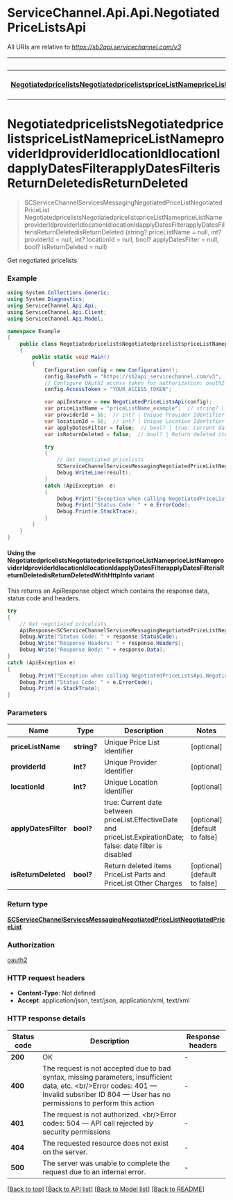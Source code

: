 # ServiceChannel.Api.Api.NegotiatedPriceListsApi

All URIs are relative to *https://sb2api.servicechannel.com/v3*

| Method | HTTP request | Description |
|--------|--------------|-------------|
| [**NegotiatedpricelistsNegotiatedpricelistspriceListNamepriceListNameproviderIdproviderIdlocationIdlocationIdapplyDatesFilterapplyDatesFilterisReturnDeletedisReturnDeleted**](NegotiatedPriceListsApi.md#negotiatedpricelistsnegotiatedpricelistspricelistnamepricelistnameprovideridprovideridlocationidlocationidapplydatesfilterapplydatesfilterisreturndeletedisreturndeleted) | **GET** /negotiatedpricelists/negotiatedpricelists | Get negotiated pricelists |

<a id="negotiatedpricelistsnegotiatedpricelistspricelistnamepricelistnameprovideridprovideridlocationidlocationidapplydatesfilterapplydatesfilterisreturndeletedisreturndeleted"></a>
# **NegotiatedpricelistsNegotiatedpricelistspriceListNamepriceListNameproviderIdproviderIdlocationIdlocationIdapplyDatesFilterapplyDatesFilterisReturnDeletedisReturnDeleted**
> SCServiceChannelServicesMessagingNegotiatedPriceListNegotiatedPriceList NegotiatedpricelistsNegotiatedpricelistspriceListNamepriceListNameproviderIdproviderIdlocationIdlocationIdapplyDatesFilterapplyDatesFilterisReturnDeletedisReturnDeleted (string? priceListName = null, int? providerId = null, int? locationId = null, bool? applyDatesFilter = null, bool? isReturnDeleted = null)

Get negotiated pricelists

### Example
```csharp
using System.Collections.Generic;
using System.Diagnostics;
using ServiceChannel.Api.Api;
using ServiceChannel.Api.Client;
using ServiceChannel.Api.Model;

namespace Example
{
    public class NegotiatedpricelistsNegotiatedpricelistspriceListNamepriceListNameproviderIdproviderIdlocationIdlocationIdapplyDatesFilterapplyDatesFilterisReturnDeletedisReturnDeletedExample
    {
        public static void Main()
        {
            Configuration config = new Configuration();
            config.BasePath = "https://sb2api.servicechannel.com/v3";
            // Configure OAuth2 access token for authorization: oauth2
            config.AccessToken = "YOUR_ACCESS_TOKEN";

            var apiInstance = new NegotiatedPriceListsApi(config);
            var priceListName = "priceListName_example";  // string? | Unique Price List Identifier (optional) 
            var providerId = 56;  // int? | Unique Provider Identifier (optional) 
            var locationId = 56;  // int? | Unique Location Identifier (optional) 
            var applyDatesFilter = false;  // bool? | true: Current date between priceList.EffectiveDate and priceList.ExpirationDate; false: date filter is disabled (optional)  (default to false)
            var isReturnDeleted = false;  // bool? | Return deleted items PriceList Parts and PriceList Other Charges (optional)  (default to false)

            try
            {
                // Get negotiated pricelists
                SCServiceChannelServicesMessagingNegotiatedPriceListNegotiatedPriceList result = apiInstance.NegotiatedpricelistsNegotiatedpricelistspriceListNamepriceListNameproviderIdproviderIdlocationIdlocationIdapplyDatesFilterapplyDatesFilterisReturnDeletedisReturnDeleted(priceListName, providerId, locationId, applyDatesFilter, isReturnDeleted);
                Debug.WriteLine(result);
            }
            catch (ApiException  e)
            {
                Debug.Print("Exception when calling NegotiatedPriceListsApi.NegotiatedpricelistsNegotiatedpricelistspriceListNamepriceListNameproviderIdproviderIdlocationIdlocationIdapplyDatesFilterapplyDatesFilterisReturnDeletedisReturnDeleted: " + e.Message);
                Debug.Print("Status Code: " + e.ErrorCode);
                Debug.Print(e.StackTrace);
            }
        }
    }
}
```

#### Using the NegotiatedpricelistsNegotiatedpricelistspriceListNamepriceListNameproviderIdproviderIdlocationIdlocationIdapplyDatesFilterapplyDatesFilterisReturnDeletedisReturnDeletedWithHttpInfo variant
This returns an ApiResponse object which contains the response data, status code and headers.

```csharp
try
{
    // Get negotiated pricelists
    ApiResponse<SCServiceChannelServicesMessagingNegotiatedPriceListNegotiatedPriceList> response = apiInstance.NegotiatedpricelistsNegotiatedpricelistspriceListNamepriceListNameproviderIdproviderIdlocationIdlocationIdapplyDatesFilterapplyDatesFilterisReturnDeletedisReturnDeletedWithHttpInfo(priceListName, providerId, locationId, applyDatesFilter, isReturnDeleted);
    Debug.Write("Status Code: " + response.StatusCode);
    Debug.Write("Response Headers: " + response.Headers);
    Debug.Write("Response Body: " + response.Data);
}
catch (ApiException e)
{
    Debug.Print("Exception when calling NegotiatedPriceListsApi.NegotiatedpricelistsNegotiatedpricelistspriceListNamepriceListNameproviderIdproviderIdlocationIdlocationIdapplyDatesFilterapplyDatesFilterisReturnDeletedisReturnDeletedWithHttpInfo: " + e.Message);
    Debug.Print("Status Code: " + e.ErrorCode);
    Debug.Print(e.StackTrace);
}
```

### Parameters

| Name | Type | Description | Notes |
|------|------|-------------|-------|
| **priceListName** | **string?** | Unique Price List Identifier | [optional]  |
| **providerId** | **int?** | Unique Provider Identifier | [optional]  |
| **locationId** | **int?** | Unique Location Identifier | [optional]  |
| **applyDatesFilter** | **bool?** | true: Current date between priceList.EffectiveDate and priceList.ExpirationDate; false: date filter is disabled | [optional] [default to false] |
| **isReturnDeleted** | **bool?** | Return deleted items PriceList Parts and PriceList Other Charges | [optional] [default to false] |

### Return type

[**SCServiceChannelServicesMessagingNegotiatedPriceListNegotiatedPriceList**](SCServiceChannelServicesMessagingNegotiatedPriceListNegotiatedPriceList.md)

### Authorization

[oauth2](../README.md#oauth2)

### HTTP request headers

 - **Content-Type**: Not defined
 - **Accept**: application/json, text/json, application/xml, text/xml


### HTTP response details
| Status code | Description | Response headers |
|-------------|-------------|------------------|
| **200** | OK |  -  |
| **400** | The request is not accepted due to bad syntax, missing parameters, insufficient data, etc.              &lt;br/&gt;Error codes:              401 — Invalid subsriber ID              804 — User has no permissions to perform this action |  -  |
| **401** | The request is not authorized.              &lt;br/&gt;Error codes:              504 — API call rejected by security permissions |  -  |
| **404** | The requested resource does not exist on the server. |  -  |
| **500** | The server was unable to complete the request due to an internal error. |  -  |

[[Back to top]](#) [[Back to API list]](../README.md#documentation-for-api-endpoints) [[Back to Model list]](../README.md#documentation-for-models) [[Back to README]](../README.md)

